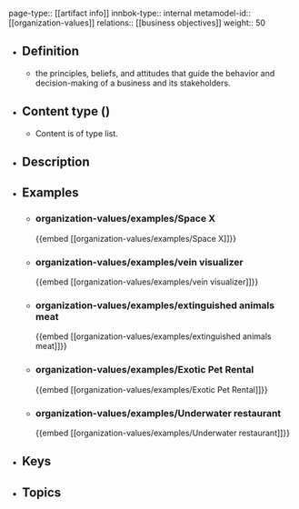 page-type:: [[artifact info]]
innbok-type:: internal
metamodel-id:: [[organization-values]]
relations:: [[business objectives]]
weight:: 50

- ## Definition
  - the principles, beliefs, and attitudes that guide the behavior and decision-making of a business and its stakeholders.
- ## Content type ()
  - Content is of type list.
  
- ## Description
- ## Examples
  - ### organization-values/examples/Space X
    {{embed [[organization-values/examples/Space X]]}}
  - ### organization-values/examples/vein visualizer
    {{embed [[organization-values/examples/vein visualizer]]}}
  - ### organization-values/examples/extinguished animals meat
    {{embed [[organization-values/examples/extinguished animals meat]]}}
  - ### organization-values/examples/Exotic Pet Rental
    {{embed [[organization-values/examples/Exotic Pet Rental]]}}
  - ### organization-values/examples/Underwater restaurant
    {{embed [[organization-values/examples/Underwater restaurant]]}}
  
- ## Keys
  
- ## Topics
  

